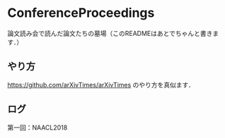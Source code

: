 # ConferenceProceedings
論文読み会で読んだ論文たちの墓場（このREADMEはあとでちゃんと書きます．）

## やり方
https://github.com/arXivTimes/arXivTimes のやり方を真似ます．

## ログ
第一回：NAACL2018
